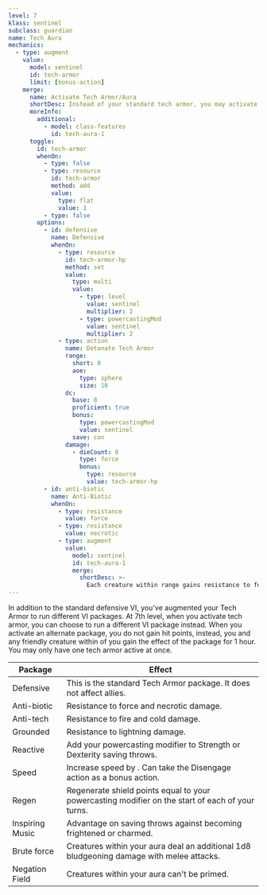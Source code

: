 ```yaml
---
level: 7
klass: sentinel
subclass: guardian
name: Tech Aura
mechanics:
  - type: augment
    value:
      model: sentinel
      id: tech-armor
      limit: [bonus-action]
    merge:
      name: Activate Tech Armor/Aura
      shortDesc: Instead of your standard tech armor, you may activate a tech aura package which lasts 1 hour.
      moreInfo:
        additional:
          - model: class-features
            id: tech-aura-1
      toggle:
        id: tech-armor
        whenOn:
          - type: false
          - type: resource
            id: tech-armor
            method: add
            value:
              type: flat
              value: 1
          - type: false
        options:
          - id: defensive
            name: Defensive
            whenOn:
              - type: resource
                id: tech-armor-hp
                method: set
                value:
                  type: multi
                  value:
                    - type: level
                      value: sentinel
                      multiplier: 2
                    - type: powercastingMod
                      value: sentinel
                      multiplier: 2
              - type: action
                name: Detonate Tech Armor
                range:
                  short: 0
                  aoe:
                    type: sphere
                    size: 10
                dc:
                  base: 8
                  proficient: true
                  bonus:
                    type: powercastingMod
                    value: sentinel
                  save: con
                damage:
                  - dieCount: 0
                    type: force
                    bonus:
                      type: resource
                      value: tech-armor-hp
          - id: anti-biotic
            name: Anti-Biotic
            whenOn:
              - type: resistance
                value: force
              - type: resistance
                value: necrotic
              - type: augment
                value:
                  model: sentinel
                  id: tech-aura-1
                  merge:
                    shortDesc: >-
                      Each creature within range gains resistance to force and necrotic damage.
---
```

In addition to the standard defensive VI, you've augmented your Tech Armor to run different VI packages.
At 7th level, when you activate
tech armor, you can choose to run a different VI package instead. When you activate an alternate package, you
do not gain hit points, instead, you and any friendly creature within <me-distance length="30" /> of you gain
the effect of the package for 1 hour. You may only have one tech armor active at once.

Package | Effect
--- | ---
Defensive | This is the standard Tech Armor package. It does not affect allies.
Anti-biotic | Resistance to force and necrotic damage.
Anti-tech | Resistance to fire and cold damage.
Grounded | Resistance to lightning damage.
Reactive | Add your powercasting modifier to Strength or Dexterity saving throws.
Speed | Increase speed by <me-distance length="15" />. Can take the Disengage action as a bonus action.
Regen | Regenerate shield points equal to your powercasting modifier on the start of each of your turns.
Inspiring Music | Advantage on saving throws against becoming frightened or charmed.
Brute force | Creatures within your aura deal an additional 1d8 bludgeoning damage with melee attacks.
Negation Field | Creatures within your aura can't be primed.

